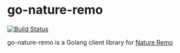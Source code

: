 go-nature-remo
==============

[![Build Status](https://travis-ci.org/papix/go-nature-remo.svg?branch=master)][travis]

[travis]: https://travis-ci.org/papix/go-nature-remo

go-nature-remo is a Golang client library for [Nature Remo](https://developer.nature.global/)
